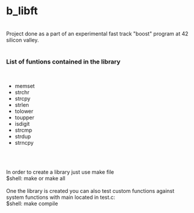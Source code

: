 # b_libft
<br>
Project done as a part of an experimental fast track "boost" program at 42 silicon valley.
<br><br>
<h3> List of funtions contained in the library </h3>
<br>
<ul>
<li> memset </li>
<li> strchr </li>
<li> strcpy </li>
<li> strlen </li>
<li> tolower </li>
<li> toupper </li>
<li> isdigit </li>
<li> strcmp </li> 
<li> strdup </li>
<li> strncpy </li>
 </ul>
<br><br>
<p>In order to create a library just use make file<br>$shell: make or make all <br><br>
One the library is created you can also test custom functions against system functions with main located in test.c: <br>$shell: make compile </p>
